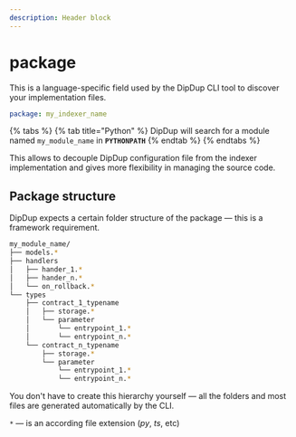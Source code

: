 ```yaml
---
description: Header block
---
```


# package

This is a language-specific field used by the DipDup CLI tool to discover your implementation files.

```yaml
package: my_indexer_name
```

{% tabs %}
{% tab title="Python" %}
DipDup will search for a module named `my_module_name` in **`PYTHONPATH`**
{% endtab %}
{% endtabs %}

This allows to decouple DipDup configuration file from the indexer implementation and gives more flexibility in managing the source code.

## Package structure

DipDup expects a certain folder structure of the package — this is a framework requirement.

```bash
my_module_name/
├── models.*
├── handlers
│   ├── hander_1.*
│   ├── hander_n.*
│   └── on_rollback.*
└── types
    ├── contract_1_typename
    │   ├── storage.*
    │   └── parameter
    │       └── entrypoint_1.*
    │       └── entrypoint_n.*
    └── contract_n_typename
        ├── storage.*
        └── parameter
            └── entrypoint_1.*
            └── entrypoint_n.*
```

You don't have to create this hierarchy yourself — all the folders and most files are generated automatically by the CLI.

`*` — is an according file extension \(_py_, _ts_, etc\)
